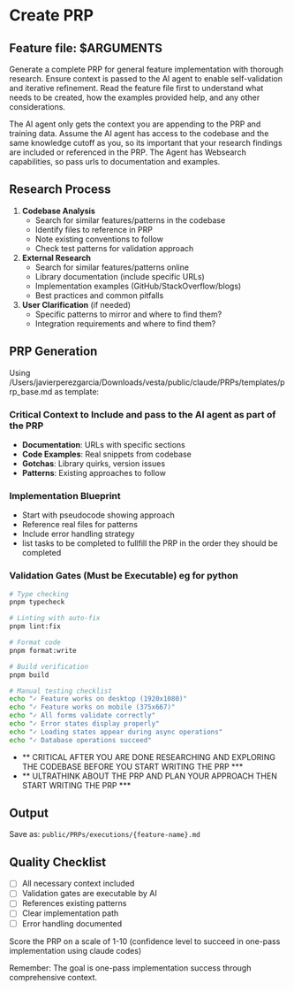# Create PRP

## Feature file: $ARGUMENTS

Generate a complete PRP for general feature implementation with thorough research. Ensure context is passed to the AI agent to enable self-validation and iterative refinement. Read the feature file first to understand what needs to be created, how the examples provided help, and any other considerations.

The AI agent only gets the context you are appending to the PRP and training data. Assume the AI agent has access to the codebase and the same knowledge cutoff as you, so its important that your research findings are included or referenced in the PRP. The Agent has Websearch capabilities, so pass urls to documentation and examples.

## Research Process

1. **Codebase Analysis**
    - Search for similar features/patterns in the codebase
    - Identify files to reference in PRP
    - Note existing conventions to follow
    - Check test patterns for validation approach
2. **External Research**
    - Search for similar features/patterns online
    - Library documentation (include specific URLs)
    - Implementation examples (GitHub/StackOverflow/blogs)
    - Best practices and common pitfalls
3. **User Clarification** (if needed)
    - Specific patterns to mirror and where to find them?
    - Integration requirements and where to find them?

## PRP Generation

Using /Users/javierperezgarcia/Downloads/vesta/public/claude/PRPs/templates/prp_base.md as template:

### Critical Context to Include and pass to the AI agent as part of the PRP

- **Documentation**: URLs with specific sections
- **Code Examples**: Real snippets from codebase
- **Gotchas**: Library quirks, version issues
- **Patterns**: Existing approaches to follow

### Implementation Blueprint

- Start with pseudocode showing approach
- Reference real files for patterns
- Include error handling strategy
- list tasks to be completed to fullfill the PRP in the order they should be completed

### Validation Gates (Must be Executable) eg for python

```bash
# Type checking
pnpm typecheck

# Linting with auto-fix
pnpm lint:fix

# Format code
pnpm format:write

# Build verification
pnpm build

# Manual testing checklist
echo "✓ Feature works on desktop (1920x1080)"
echo "✓ Feature works on mobile (375x667)"
echo "✓ All forms validate correctly"
echo "✓ Error states display properly"
echo "✓ Loading states appear during async operations"
echo "✓ Database operations succeed"
```

- ** CRITICAL AFTER YOU ARE DONE RESEARCHING AND EXPLORING THE CODEBASE BEFORE YOU START WRITING THE PRP ***
- ** ULTRATHINK ABOUT THE PRP AND PLAN YOUR APPROACH THEN START WRITING THE PRP ***

## Output

Save as: `public/PRPs/executions/{feature-name}.md`

## Quality Checklist

- [ ]  All necessary context included
- [ ]  Validation gates are executable by AI
- [ ]  References existing patterns
- [ ]  Clear implementation path
- [ ]  Error handling documented

Score the PRP on a scale of 1-10 (confidence level to succeed in one-pass implementation using claude codes)

Remember: The goal is one-pass implementation success through comprehensive context.
